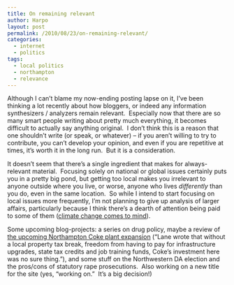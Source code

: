 ```yaml
---
title: On remaining relevant
author: Harpo
layout: post
permalink: /2010/08/23/on-remaining-relevant/
categories:
  - internet
  - politics
tags:
  - local politics
  - northampton
  - relevance
---
```

Although I can&#8217;t blame my now-ending posting lapse on it, I&#8217;ve been thinking a lot recently about how bloggers, or indeed any information synthesizers / analyzers remain relevant.  Especially now that there are so many smart people writing about pretty much everything, it becomes difficult to actually say anything original.  I don&#8217;t think this is a reason that one shouldn&#8217;t write (or speak, or whatever) – if you aren&#8217;t willing to try to contribute, you can&#8217;t develop your opinion, and even if you are repetitive at times, it&#8217;s worth it in the long run.  But it is a consideration.

It doesn&#8217;t seem that there&#8217;s a single ingredient that makes for always-relevant material.  Focusing solely on national or global issues certainly puts you in a pretty big pond, but getting too local makes you irrelevant to anyone outside where you live, or worse, anyone who lives *differently* than you do, even in the same location.  So while I intend to start focusing on local issues more frequently, I&#8217;m not planning to give up analysis of larger affairs, particularly because I think there&#8217;s a dearth of attention being paid to some of them (<a href="http://www.google.com/news/search?aq=f&pz=1&cf=all&ned=us&hl=en&q=flooding+in+pakistan" target="_blank">climate change comes to mind</a>).

Some upcoming blog-projects: a series on drug policy, maybe a review of <a href="http://northamptonmedia.com/?p=5558" target="_blank">the upcoming Northampton Coke plant expansion</a> (&#8220;Lane wrote that without a local property tax break, freedom from having to pay for infrastructure upgrades, state tax credits and job training funds, Coke’s investment here was no sure thing.&#8221;), and some stuff on the Northwestern DA election and the pros/cons of statutory rape prosecutions.  Also working on a new title for the site (yes, &#8220;working on.&#8221;  It&#8217;s a big decision!)